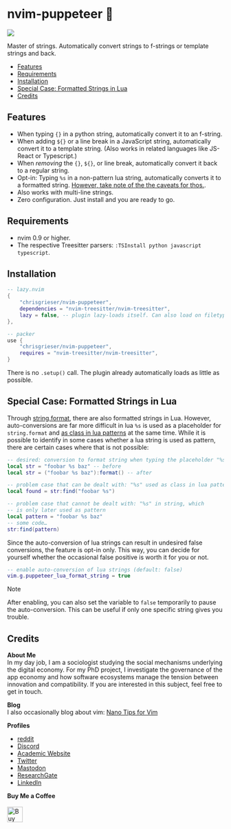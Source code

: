 <!-- LTeX: enabled=false -->
# nvim-puppeteer 🎎
<!-- LTeX: enabled=true -->
<a href="https://dotfyle.com/plugins/chrisgrieser/nvim-puppeteer"><img src="https://dotfyle.com/plugins/chrisgrieser/nvim-puppeteer/shield" /></a>

Master of strings. Automatically convert strings to f-strings or template strings and back.

<!-- toc -->

- [Features](#features)
- [Requirements](#requirements)
- [Installation](#installation)
- [Special Case: Formatted Strings in Lua](#special-case-formatted-strings-in-lua)
- [Credits](#credits)

<!-- tocstop -->

## Features
- When typing `{}` in a python string, automatically convert it to an f-string.
- When adding `${}` or a line break in a JavaScript string, automatically convert it to a template string. (Also works in related languages like JS-React or Typescript.)
- When *removing* the `{}`, `${}`, or line break, automatically convert it back to a regular string.
- Opt-in: Typing `%s` in a non-pattern lua string, automatically converts it to a formatted string. [However, take note of the the caveats for thos.](#special-case-formatted-strings-in-lua).
- Also works with multi-line strings.
- Zero configuration. Just install and you are ready to go.

## Requirements
- nvim 0.9 or higher.
- The respective Treesitter parsers: `:TSInstall python javascript typescript`.

## Installation

```lua
-- lazy.nvim
{ 
	"chrisgrieser/nvim-puppeteer",
	dependencies = "nvim-treesitter/nvim-treesitter",
	lazy = false, -- plugin lazy-loads itself. Can also load on filetypes.
},

-- packer
use {
	"chrisgrieser/nvim-puppeteer",
	requires = "nvim-treesitter/nvim-treesitter",
}
```

There is no `.setup()` call. The plugin already automatically loads as little as possible.

## Special Case: Formatted Strings in Lua
Through [string.format](https://www.lua.org/manual/5.4/manual.html#pdf-string.format), there are also formatted strings in Lua. However, auto-conversions are far more difficult in lua `%s` is used as a placeholder for `string.format` and [as class in lua patterns](https://www.lua.org/manual/5.4/manual.html#6.4.1) at the same time. While it is possible to identify in some cases whether a lua string is used as pattern, there are certain cases where that is not possible:

```lua
-- desired: conversion to format string when typing the placeholder "%s"
local str = "foobar %s baz" -- before
local str = ("foobar %s baz"):format() -- after

-- problem case that can be dealt with: "%s" used as class in lua pattern
local found = str:find("foobar %s")

-- problem case that cannot be dealt with: "%s" in string, which
-- is only later used as pattern
local pattern = "foobar %s baz"
-- some code…
str:find(pattern)
```

Since the auto-conversion of lua strings can result in undesired false conversions, the feature is opt-in only. This way, you can decide for yourself whether the occasional false positive is worth it for you or not.

```lua
-- enable auto-conversion of lua strings (default: false)
vim.g.puppeteer_lua_format_string = true
```

> [!NOTE]
> After enabling, you can also set the variable to `false` temporarily to pause the auto-conversion. This can be useful if only one specific string gives you trouble.

## Credits
<!-- vale Google.FirstPerson = NO -->
__About Me__  
In my day job, I am a sociologist studying the social mechanisms underlying the digital economy. For my PhD project, I investigate the governance of the app economy and how software ecosystems manage the tension between innovation and compatibility. If you are interested in this subject, feel free to get in touch.

__Blog__  
I also occasionally blog about vim: [Nano Tips for Vim](https://nanotipsforvim.prose.sh)

__Profiles__  
- [reddit](https://www.reddit.com/user/pseudometapseudo)
- [Discord](https://discordapp.com/users/462774483044794368/)
- [Academic Website](https://chris-grieser.de/)
- [Twitter](https://twitter.com/pseudo_meta)
- [Mastodon](https://pkm.social/@pseudometa)
- [ResearchGate](https://www.researchgate.net/profile/Christopher-Grieser)
- [LinkedIn](https://www.linkedin.com/in/christopher-grieser-ba693b17a/)

__Buy Me a Coffee__  
<br>
<a href='https://ko-fi.com/Y8Y86SQ91' target='_blank'><img height='36' style='border:0px;height:36px;' src='https://cdn.ko-fi.com/cdn/kofi1.png?v=3' border='0' alt='Buy Me a Coffee at ko-fi.com' /></a>
